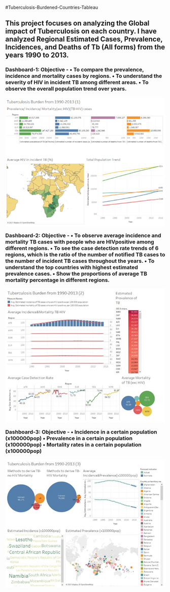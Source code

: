 #Tuberculosis-Burdened-Countries-Tableau
<h2> This project focuses on analyzing the Global impact of Tuberculosis on each country. I have analyzed Regional Estimated Cases, Prevalence, Incidences, and Deaths of Tb (All forms) from the years 1990 to 2013.</h2>

<h3>Dashboard-1: Objective -
•	To compare the prevalence, incidence and mortality cases by regions.
•	To understand the severity of HIV in incident TB among different areas. • To observe the overall population trend over years.

![image](https://github.com/priyankac15/Global-Tuberculosis-Analysis-Dashboards/blob/main/Tb_Burden_1.png)

Dashboard-2: Objective -
•	To observe average incidence and mortality TB cases with people who are HIVpositive among different regions.
•	To see the case detection rate trends of 6 regions, which is the ratio of the number of notified TB cases to the number of incident TB cases throughout the years.
•	To understand the top countries with highest estimated prevalence cases.
•	Show the proportions of average TB mortality percentage in different regions.

![image](https://github.com/priyankac15/Global-Tuberculosis-Analysis-Dashboards/blob/main/TuberculosisBurdened_2.jpg)

Dashboard-3: Objective -
• Incidence in a certain population (x100000pop)
• Prevalence in a certain population (x100000pop)
• Mortality rates in a certain population (x100000pop)

![image](https://github.com/priyankac15/Global-Tuberculosis-Analysis-Dashboards/blob/main/Tuberculosis_Budened3.jpg)
</h3>
